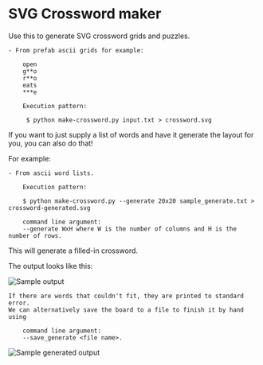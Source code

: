 SVG Crossword maker
===================

Use this to generate SVG crossword grids and puzzles.

    - From prefab ascii grids for example:

        open
        g**o
        r**o
        eats
        ***e

        Execution pattern:

         $ python make-crossword.py input.txt > crossword.svg


If you want to just supply a list of words and have it generate the layout for you, you can also do that!

For example:

    - From ascii word lists.

        Execution pattern:

        $ python make-crossword.py --generate 20x20 sample_generate.txt > crossword-generated.svg

        command line argument:
        --generate WxH where W is the number of columns and H is the number of rows. 

This will generate a filled-in crossword.

The output looks like this:

![Sample output](http://i.imgur.com/NaAoY1R.png)

    If there are words that couldn't fit, they are printed to standard error.
    We can alternatively save the board to a file to finish it by hand using

        command line argument:
        --save_generate <file name>.

![Sample generated output](http://i.imgur.com/cMR0X2R.png)


